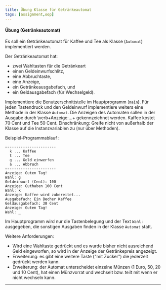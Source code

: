 ```yaml
---
title: Übung Klasse für Getränkeautomat
tags: [assignment,oop]
---
```




#### Übung (Getränkeautomat)

Es soll ein Getränkeautomat für Kaffee und Tee als Klasse (`Automat`) implementiert werden.

Der Getränkeautomat hat: 

- zwei Wahltasten für die Getränkeart
- einen Geldeinwurfschlitz,
- eine Abbruchtaste,
- eine Anzeige,
- ein Getränkeausgabefach, und
- ein Geldausgabefach (für Wechselgeld).

Implementiere die Benutzerschnittstelle im Hauptprogramm (`main`). Für jeden Tastendruck und den Geldeinwurf implementiere weiters eine Methode in der Klasse `Automat`. Die Anzeigen des Automaten sollen in der Ausgabe durch \verb+Anzeige:...+ gekennzeichnet werden. Kaffee kostet 70 Cent und Tee 50 Cent. Einschränkung: Greife nicht von außerhalb der Klasse auf die Instanzvariablen zu (nur über Methoden).

Beispiel-Programmablauf :

```
–----------------------
  k ... Kaffee
  t ... Tee
  g ... Geld einwerfen
  a ... Abbruch
–----------------------
Anzeige: Guten Tag!
Wahl: g
Geldeinwurf (Cent): 100
Anzeige: Guthaben 100 Cent
Wahl: k
Anzeige: Kaffee wird zubereitet...
Ausgabefach: Ein Becher Kaffee
Geldausgabefach: 30 Cent
Anzeige: Guten Tag!
Wahl: _
```




Im Hauptprogramm wird nur die Tastenbelegung und der Text `Wahl:` ausgegeben, die sonstigen Ausgaben finden in der Klasse `Automat` statt.

Weitere Anforderungen:

- Wird eine Wahltaste gedrückt und es wurde bisher nicht ausreichend Geld eingeworfen, so wird in der Anzeige der Getränkepreis angezeigt.
- Erweiterung: es gibt eine weitere Taste ("mit Zucker") die jederzeit gedrückt werden kann.
- Erweiterung: der Automat unterscheidet einzelne Münzen (1 Euro, 50, 20 und 10 Cent), hat einen Münzvorrat und wechselt bzw. teilt mit wenn er nicht wechseln kann.


---





